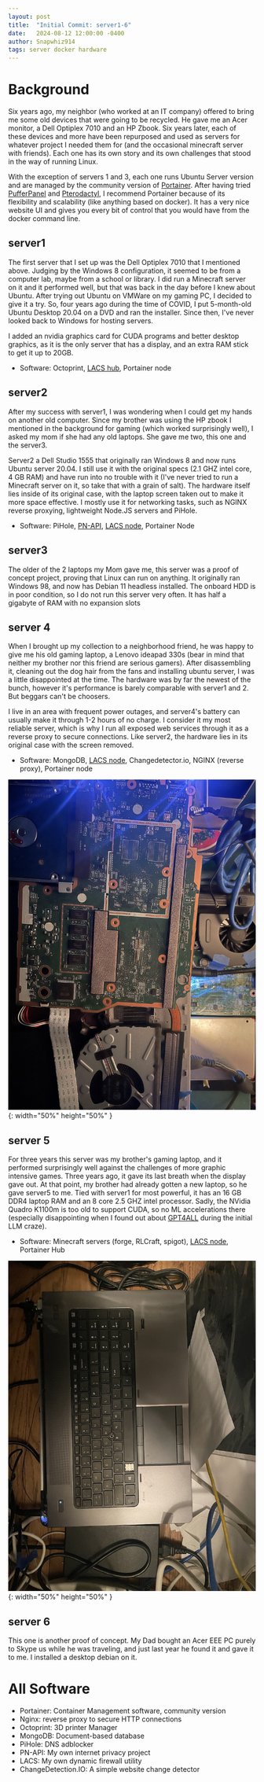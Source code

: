 ```yaml
---
layout: post
title:  "Initial Commit: server1-6"
date:   2024-08-12 12:00:00 -0400
author: Snapwhiz914
tags: server docker hardware
---
```


# Background

Six years ago, my neighbor (who worked at an IT company) offered to bring me some old devices that were going to be recycled. He gave me an Acer monitor, a Dell Optiplex 7010 and an HP Zbook. Six years later, each of these devices and more have been repurposed and used as servers for whatever project I needed them for (and the occasional minecraft server with friends). Each one has its own story and its own challenges that stood in the way of running Linux.

With the exception of servers 1 and 3, each one runs Ubuntu Server version and are managed by the community version of [Portainer](https://www.portainer.io/). After having tried [PufferPanel](https://www.pufferpanel.com/) and [Pterodactyl](https://pterodactyl.io/), I recommend Portainer because of its flexibility and scalability (like anything based on docker). It has a very nice website UI and gives you every bit of control that you would have from the docker command line.

## server1

The first server that I set up was the Dell Optiplex 7010 that I mentioned above. Judging by the Windows 8 configuration, it seemed to be from a computer lab, maybe from a school or library. I did run a Minecraft server on it and it performed well, but that was back in the day before I knew about Ubuntu. After trying out Ubuntu on VMWare on my gaming PC, I decided to give it a try. So, four years ago during the time of COVID, I put 5-month-old Ubuntu Desktop 20.04 on a DVD and ran the installer. Since then, I've never looked back to Windows for hosting servers.

I added an nvidia graphics card for CUDA programs and better desktop graphics, as it is the only server that has a display, and an extra RAM stick to get it up to 20GB.

 - Software: Octoprint, [LACS hub](https://github.com/Snapwhiz914/LACS), Portainer node

## server2

After my success with server1, I was wondering when I could get my hands on another old computer. Since my brother was using the HP zbook I mentioned in the background for gaming (which worked surprisingly well), I asked my mom if she had any old laptops. She gave me two, this one and the server3.

Server2 a Dell Studio 1555 that originally ran Windows 8 and now runs Ubuntu server 20.04. I still use it with the original specs (2.1 GHZ intel core, 4 GB RAM) and have run into no trouble with it (I've never tried to run a Minecraft server on it, so take that with a grain of salt). The hardware itself lies inside of its original case, with the laptop screen taken out to make it more space effective. I mostly use it for networking tasks, such as NGINX reverse proxying, lightweight Node.JS servers and PiHole.

 - Software: PiHole, [PN-API](https://github.com/Snapwhiz914/PN-API), [LACS node](https://github.com/Snapwhiz914/LACS-node), Portainer Node

## server3

The older of the 2 laptops my Mom gave me, this server was a proof of concept project, proving that Linux can run on anything. It originally ran Windows 98, and now has Debian 11 headless installed. The onboard HDD is in poor condition, so I do not run this server very often. It has half a gigabyte of RAM with no expansion slots

## server 4

When I brought up my collection to a neighborhood friend, he was happy to give me his old gaming laptop, a Lenovo ideapad 330s (bear in mind that neither my brother nor this friend are serious gamers). After disassembling it, cleaning out the dog hair from the fans and installing ubuntu server, I was a little disappointed at the time. The hardware was by far the newest of the bunch, however it's performance is barely comparable with server1 and 2. But beggars can't be choosers.

I live in an area with frequent power outages, and server4's battery can usually make it through 1-2 hours of no charge. I consider it my most reliable server, which is why I run all exposed web services through it as a reverse proxy to secure connections. Like server2, the hardware lies in its original case with the screen removed.

 - Software: MongoDB, [LACS node](https://github.com/Snapwhiz914/LACS-node), Changedetector.io, NGINX (reverse proxy), Portainer node

![server4, with server2 beneath to the right](/assets/images/2024-08-12-server1-5/IMG_4914.JPG){: width="50%" height="50%" }

## server 5

For three years this server was my brother's gaming laptop, and it performed surprisingly well against the challenges of more graphic intensive games. Three years ago, it gave its last breath when the display gave out. At that point, my brother had already gotten a new laptop, so he gave server5 to me. Tied with server1 for most powerful, it has an 16 GB DDR4 laptop RAM and an 8 core 2.5 GHZ intel processor. Sadly, the NVidia Quadro K1100m is too old to support CUDA, so no ML accelerations there (especially disappointing when I found out about [GPT4ALL](https://github.com/nomic-ai/gpt4all) during the initial LLM craze).

- Software: Minecraft servers (forge, RLCraft, spigot), [LACS node](https://github.com/Snapwhiz914/LACS-node), Portainer Hub

![server5](/assets/images/2024-08-12-server1-5/IMG_4913.JPG){: width="50%" height="50%" }

## server 6

This one is another proof of concept. My Dad bought an Acer EEE PC purely to Skype us while he was traveling, and just last year he found it and gave it to me. I installed a desktop debian on it.

# All Software
 - Portainer: Container Management software, community version
 - Nginx: reverse proxy to secure HTTP connections
 - Octoprint: 3D printer Manager
 - MongoDB: Document-based database
 - PiHole: DNS adblocker
 - PN-API: My own internet privacy project
 - LACS: My own dynamic firewall utility
 - ChangeDetection.IO: A simple website change detector